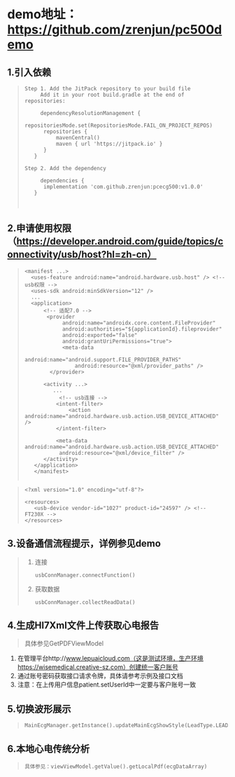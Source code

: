 #  demo地址：https://github.com/zrenjun/pc500demo



## 1.引入依赖

> ```
> Step 1. Add the JitPack repository to your build file
>      Add it in your root build.gradle at the end of repositories:
>      
>      dependencyResolutionManagement {
> 		repositoriesMode.set(RepositoriesMode.FAIL_ON_PROJECT_REPOS)
> 		repositories {
> 			mavenCentral()
> 			maven { url 'https://jitpack.io' }
> 		}
> 	 }
> 	
> Step 2. Add the dependency     
>      
>      dependencies {
> 	    implementation 'com.github.zrenjun:pcecg500:v1.0.0'
> 	 }
>      
>           
> ```



## 2.申请使用权限（https://developer.android.com/guide/topics/connectivity/usb/host?hl=zh-cn）

> ```
> <manifest ...>
>   <uses-feature android:name="android.hardware.usb.host" /> <!-- usb权限 -->
>   <uses-sdk android:minSdkVersion="12" />
>   ...
>   <application>
>       <!-- 适配7.0 -->
>        <provider
>             android:name="androidx.core.content.FileProvider"
>             android:authorities="${applicationId}.fileprovider"
>             android:exported="false"
>             android:grantUriPermissions="true">
>             <meta-data
>                 android:name="android.support.FILE_PROVIDER_PATHS"
>                 android:resource="@xml/provider_paths" />
>         </provider>
>    
>       <activity ...>
>          ...
>            <!-- usb连接 -->
>           <intent-filter>
>               <action android:name="android.hardware.usb.action.USB_DEVICE_ATTACHED" />
>           </intent-filter>
>    
>           <meta-data android:name="android.hardware.usb.action.USB_DEVICE_ATTACHED"
>            android:resource="@xml/device_filter" />
>       </activity>
>    </application>
>    </manifest>
>   
> ```

> ```
> <?xml version="1.0" encoding="utf-8"?>
> 
> <resources>
>    <usb-device vendor-id="1027" product-id="24597" /> <!-- FT230X -->
> </resources>
> ```



## 3.设备通信流程提示，详例参见demo

> 1. 连接      
>
>    ```
>    usbConnManager.connectFunction()
>    ```
>
> 2. 获取数据 
>
>    ```
>    usbConnManager.collectReadData()
>    ```



## 4.生成Hl7Xml文件上传获取心电报告

> 具体参见GetPDFViewModel

1. 在管理平台http://www.lepuaicloud.com（这是测试环境，生产环境https://wisemedical.creative-sz.com）创建统一客户账号
2. 通过账号密码获取接口请求令牌，具体请参考示例及接口文档
3. 注意：在上传用户信息patient.setUserId中一定要与客户账号一致



## 5.切换波形展示

> ```
> MainEcgManager.getInstance().updateMainEcgShowStyle(LeadType.LEAD_6)
> ```



## 6.本地心电传统分析

> ```
> 具体参见：viewViewModel.getValue().getLocalPdf(ecgDataArray)
> ```
> 


